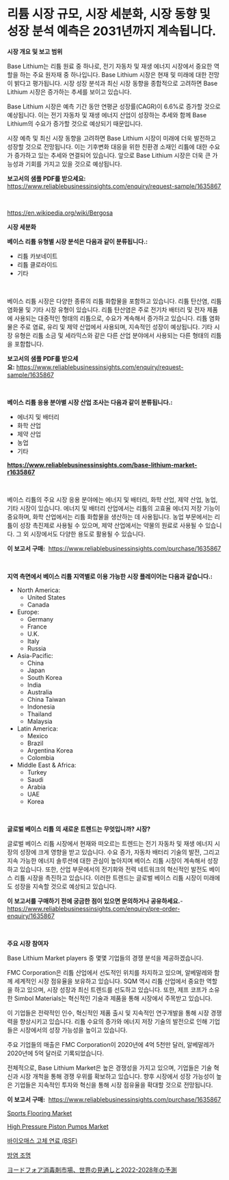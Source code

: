 <p><h1>리튬 시장 규모, 시장 세분화, 시장 동향 및 성장 분석 예측은 2031년까지 계속됩니다.</h1></p><p><strong>시장 개요 및 보고 범위</strong></p>
<p><p>Base Lithium는 리튬 원료 중 하나로, 전기 자동차 및 재생 에너지 시장에서 중요한 역할을 하는 주요 원자재 중 하나입니다. Base Lithium 시장은 현재 및 미래에 대한 전망이 밝다고 평가됩니다. 시장 성장 분석과 최신 시장 동향을 종합적으로 고려하면 Base Lithium 시장은 증가하는 추세를 보이고 있습니다. </p><p>Base Lithium 시장은 예측 기간 동안 연평균 성장률(CAGR)이 6.6%로 증가할 것으로 예상됩니다. 이는 전기 자동차 및 재생 에너지 산업이 성장하는 추세와 함께 Base Lithium의 수요가 증가할 것으로 예상되기 때문입니다. </p><p>시장 예측 및 최신 시장 동향을 고려하면 Base Lithium 시장이 미래에 더욱 발전하고 성장할 것으로 전망됩니다. 이는 기후변화 대응을 위한 친환경 소재인 리튬에 대한 수요가 증가하고 있는 추세와 연결되어 있습니다. 앞으로 Base Lithium 시장은 더욱 큰 가능성과 기회를 가지고 있을 것으로 예상됩니다.</p></p>
<p><strong>보고서의 샘플 PDF를 받으세요:</strong> <a href="https://www.reliablebusinessinsights.com/enquiry/request-sample/1635867">https://www.reliablebusinessinsights.com/enquiry/request-sample/1635867</a></p>
<p>&nbsp;</p>
<p><a href="https://en.wikipedia.org/wiki/Bergosa">https://en.wikipedia.org/wiki/Bergosa</a></p>
<p><strong>시장 세분화</strong></p>
<p><strong>베이스 리튬 유형별 시장 분석은 다음과 같이 분류됩니다.:</strong></p>
<p><ul><li>리튬 카보네이트</li><li>리튬 클로라이드</li><li>기타</li></ul></p>
<p>&nbsp;</p>
<p><p>베이스 리튬 시장은 다양한 종류의 리튬 화합물을 포함하고 있습니다. 리튬 탄산염, 리튬 염화물 및 기타 시장 유형이 있습니다. 리튬 탄산염은 주로 전기차 배터리 및 전자 제품에 사용되는 대중적인 형태의 리튬으로, 수요가 계속해서 증가하고 있습니다. 리튬 염화물은 주로 염료, 유리 및 제약 산업에서 사용되며, 지속적인 성장이 예상됩니다. 기타 시장 유형은 리튬 소금 및 세라믹스와 같은 다른 산업 분야에서 사용되는 다른 형태의 리튬을 포함합니다.</p></p>
<p><strong>보고서의 샘플 PDF를 받으세요:</strong>&nbsp;<a href="https://www.reliablebusinessinsights.com/enquiry/request-sample/1635867">https://www.reliablebusinessinsights.com/enquiry/request-sample/1635867</a></p>
<p>&nbsp;</p>
<p><strong> 베이스 리튬 응용 분야별 시장 산업 조사는 다음과 같이 분류됩니다.:</strong></p>
<p><ul><li>에너지 및 배터리</li><li>화학 산업</li><li>제약 산업</li><li>농업</li><li>기타</li></ul></p>
<p><strong><a href="https://www.reliablebusinessinsights.com/base-lithium-market-r1635867">https://www.reliablebusinessinsights.com/base-lithium-market-r1635867</a></strong></p>
<p>&nbsp;</p>
<p><p>베이스 리튬의 주요 시장 응용 분야에는 에너지 및 배터리, 화학 산업, 제약 산업, 농업, 기타 시장이 있습니다. 에너지 및 배터리 산업에서는 리튬의 고효율 에너지 저장 기능이 중요하며, 화학 산업에서는 리튬 화합물을 생산하는 데 사용됩니다. 농업 부문에서는 리튬이 성장 촉진제로 사용될 수 있으며, 제약 산업에서는 약물의 원료로 사용될 수 있습니다. 그 외 시장에서도 다양한 용도로 활용될 수 있습니다.</p></p>
<p><strong>이 보고서 구매:</strong>&nbsp; <a href="https://www.reliablebusinessinsights.com/purchase/1635867">https://www.reliablebusinessinsights.com/purchase/1635867</a></p>
<p>&nbsp;</p>
<p><strong>지역 측면에서 베이스 리튬 지역별로 이용 가능한 시장 플레이어는 다음과 같습니다.:</strong></p>
<p><ul>
    <li>
        North America:
        <ul>
            <li>United States</li>
            <li>Canada</li>
        </ul>
    </li>
    <li>
        Europe:
        <ul>
            <li>Germany</li>
            <li>France</li>
            <li>U.K.</li>
            <li>Italy</li>
            <li>Russia</li>
        </ul>
    </li>
    <li>
        Asia-Pacific:
        <ul>
            <li>China</li>
            <li>Japan</li>
            <li>South Korea</li>
            <li>India</li>
            <li>Australia</li>
            <li>China Taiwan</li>
            <li>Indonesia</li>
            <li>Thailand</li>
            <li>Malaysia</li>
        </ul>
    </li>
    <li>
        Latin America:
        <ul>
            <li>Mexico</li>
            <li>Brazil</li>
            <li>Argentina Korea</li>
            <li>Colombia</li>
        </ul>
    </li>
    <li>
        Middle East & Africa:
        <ul>
            <li>Turkey</li>
            <li>Saudi</li>
            <li>Arabia</li>
            <li>UAE</li>
            <li>Korea</li>
        </ul>
    </li>
    </ul></p>
<p>&nbsp;</p>
<p><strong>글로벌 베이스 리튬 의 새로운 트렌드는 무엇입니까? 시장?</strong></p>
<p><p>글로벌 베이스 리튬 시장에서 현재와 떠오르는 트렌드는 전기 자동차 및 재생 에너지 시장의 성장에 크게 영향을 받고 있습니다. 수요 증가, 자동차 배터리 기술의 발전, 그리고 지속 가능한 에너지 솔루션에 대한 관심이 높아지며 베이스 리튬 시장이 계속해서 성장하고 있습니다. 또한, 산업 부문에서의 전기화와 전력 네트워크의 혁신적인 발전도 베이스 리튬 시장을 촉진하고 있습니다. 이러한 트렌드는 글로벌 베이스 리튬 시장이 미래에도 성장을 지속할 것으로 예상되고 있습니다.</p></p>
<p><strong>이 보고서를 구매하기 전에 궁금한 점이 있으면 문의하거나 공유하세요.</strong>- <a href="https://www.reliablebusinessinsights.com/enquiry/pre-order-enquiry/1635867">https://www.reliablebusinessinsights.com/enquiry/pre-order-enquiry/1635867</a></p>
<p>&nbsp;</p>
<p><strong>주요 시장 참여자</strong></p>
<p><p>Base Lithium Market players 중 몇몇 기업들의 경쟁 분석을 제공하겠습니다.</p><p>FMC Corporation은 리튬 산업에서 선도적인 위치를 차지하고 있으며, 알베말레와 함께 세계적인 시장 점유율을 보유하고 있습니다. SQM 역시 리튬 산업에서 중요한 역할을 하고 있으며, 시장 성장과 최신 트렌드를 선도하고 있습니다. 또한, 제프 코프가 소유한 Simbol Materials는 혁신적인 기술과 제품을 통해 시장에서 주목받고 있습니다.</p><p>이 기업들은 전략적인 인수, 혁신적인 제품 출시 및 지속적인 연구개발을 통해 시장 경쟁력을 향상시키고 있습니다. 리튬 수요의 증가와 에너지 저장 기술의 발전으로 인해 기업들은 시장에서의 성장 가능성을 높이고 있습니다.</p><p>주요 기업들의 매출은 FMC Corporation이 2020년에 4억 5천만 달러, 알베말레가 2020년에 5억 달러로 기록되었습니다.</p><p>전체적으로, Base Lithium Market은 높은 경쟁성을 가지고 있으며, 기업들은 기술 혁신과 시장 개척을 통해 경쟁 우위를 확보하고 있습니다. 향후 시장에서 성장 가능성이 높은 기업들은 지속적인 투자와 혁신을 통해 시장 점유율을 확대할 것으로 전망됩니다.</p></p>
<p><strong>이 보고서 구매:</strong>&nbsp;&nbsp;<a href="https://www.reliablebusinessinsights.com/purchase/1635867">https://www.reliablebusinessinsights.com/purchase/1635867</a></p>
<p><p><a href="https://github.com/HenrietteMills1/Market-Research-Report-List-1/blob/main/sports-flooring-market.md">Sports Flooring Market</a></p><p><a href="https://issuu.com/reportprime-2/docs/high-pressure-piston-pumps-market-size-2030.pptx">High Pressure Piston Pumps Market</a></p><p><a href="https://github.com/Nicolasrown5/Market-Research-Report-List-1/blob/main/3183040139760.md">바이오매스 고체 연료 (BSF)</a></p><p><a href="https://medium.com/@goonfghyt6587/2024%EB%85%84%EB%B6%80%ED%84%B0-2031%EB%85%84%EA%B9%8C%EC%A7%80-%EC%97%B0%ED%8F%89%EA%B7%A0-%EC%84%B1%EC%9E%A5%EB%A5%A0%EC%9D%B4-%EC%9D%B8-%EB%B0%A9%ED%8F%AD-%EC%A1%B0%EB%AA%85-%EC%8B%9C%EC%9E%A5-%EA%B7%9C%EB%AA%A8%EC%97%90-%EB%8C%80%ED%95%9C-%ED%86%B5%EC%B0%B0%EB%A0%A5-e5be3d62ffaf">방염 조명</a></p><p><a href="https://medium.com/@parelledillard6/%E3%82%B0%E3%83%AD%E3%83%BC%E3%83%90%E3%83%AB%E3%83%A8%E3%83%BC%E3%83%89%E3%83%9B%E3%83%BC%E3%83%AB%E3%82%B5%E3%83%8B%E3%82%BF%E3%82%A4%E3%82%B6%E3%83%BC%E3%83%9E%E3%83%BC%E3%82%B1%E3%83%83%E3%83%88-%E3%82%B0%E3%83%AD%E3%83%BC%E3%83%90%E3%83%AB%E3%81%AA%E5%B1%95%E6%9C%9B%E3%81%A82022%E5%B9%B4%E3%81%8B%E3%82%892028%E5%B9%B4%E3%81%BE%E3%81%A7%E3%81%AE%E4%BA%88%E6%B8%AC-%E6%A5%AD%E7%95%8C-%E3%82%BF%E3%82%A4%E3%83%97-%E5%BF%9C%E7%94%A8-%E5%B8%82%E5%A0%B4%E3%83%97%E3%83%AC%E3%82%A4%E3%83%A4%E3%83%BC-%E5%9C%B0%E5%9F%9F%E5%88%A5%E6%88%90%E9%95%B7%E5%88%86%E6%9E%90-%E3%81%8A%E3%82%88%E3%81%B3%E6%9C%AA%E6%9D%A5%E3%81%AE%E3%82%B7%E3%83%8A%E3%83%AA%E3%82%AA-2024%E5%B9%B4-c113246c3093">ヨードフォア消毒剤市場、世界の見通しと2022-2028年の予測</a></p></p>